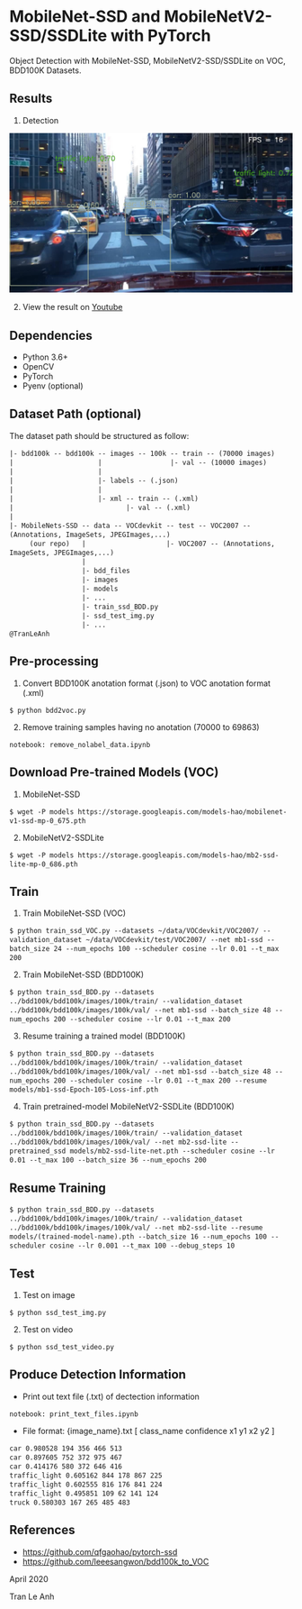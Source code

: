 # MobileNet-SSD and MobileNetV2-SSD/SSDLite with PyTorch

Object Detection with MobileNet-SSD, MobileNetV2-SSD/SSDLite on VOC, BDD100K Datasets.

## Results
1. Detection

<img src="readme_images/detection_105e.jpg" width="1200">

2. View the result on [Youtube](https://www.youtube.com/watch?v=0u3f4t-Wkv4)

## Dependencies
- Python 3.6+
- OpenCV
- PyTorch
- Pyenv (optional)

## Dataset Path (optional)
The dataset path should be structured as follow:
```bashrc
|- bdd100k -- bdd100k -- images -- 100k -- train -- (70000 images)
|                     |                 |- val -- (10000 images)
|                     |
|                     |- labels -- (.json)
|                     |
|                     |- xml -- train -- (.xml)
|                            |- val -- (.xml)
|
|- MobileNets-SSD -- data -- VOCdevkit -- test -- VOC2007 -- (Annotations, ImageSets, JPEGImages,...)
     (our repo)   |                    |- VOC2007 -- (Annotations, ImageSets, JPEGImages,...)
                  |
                  |- bdd_files
                  |- images
                  |- models
                  |- ...
                  |- train_ssd_BDD.py
                  |- ssd_test_img.py
                  |- ...
@TranLeAnh
```
## Pre-processing
1. Convert BDD100K anotation format (.json) to VOC anotation format (.xml)
```bashrc
$ python bdd2voc.py
```
2. Remove training samples having no anotation (70000 to 69863)
```bashrc
notebook: remove_nolabel_data.ipynb
```
## Download Pre-trained Models (VOC)
1. MobileNet-SSD
```bashrc
$ wget -P models https://storage.googleapis.com/models-hao/mobilenet-v1-ssd-mp-0_675.pth
```
2. MobileNetV2-SSDLite
```bashrc
$ wget -P models https://storage.googleapis.com/models-hao/mb2-ssd-lite-mp-0_686.pth
```
## Train
1. Train MobileNet-SSD (VOC)
```bashrc
$ python train_ssd_VOC.py --datasets ~/data/VOCdevkit/VOC2007/ --validation_dataset ~/data/VOCdevkit/test/VOC2007/ --net mb1-ssd --batch_size 24 --num_epochs 100 --scheduler cosine --lr 0.01 --t_max 200
```
2. Train MobileNet-SSD (BDD100K)
```bashrc
$ python train_ssd_BDD.py --datasets ../bdd100k/bdd100k/images/100k/train/ --validation_dataset ../bdd100k/bdd100k/images/100k/val/ --net mb1-ssd --batch_size 48 --num_epochs 200 --scheduler cosine --lr 0.01 --t_max 200
```
3. Resume training a trained model (BDD100K)
```bashrc
$ python train_ssd_BDD.py --datasets ../bdd100k/bdd100k/images/100k/train/ --validation_dataset ../bdd100k/bdd100k/images/100k/val/ --net mb1-ssd --batch_size 48 --num_epochs 200 --scheduler cosine --lr 0.01 --t_max 200 --resume models/mb1-ssd-Epoch-105-Loss-inf.pth 
```
4. Train pretrained-model MobileNetV2-SSDLite (BDD100K)
```bashrc
$ python train_ssd_BDD.py --datasets ../bdd100k/bdd100k/images/100k/train/ --validation_dataset ../bdd100k/bdd100k/images/100k/val/ --net mb2-ssd-lite --pretrained_ssd models/mb2-ssd-lite-net.pth --scheduler cosine --lr 0.01 --t_max 100 --batch_size 36 --num_epochs 200 
```

## Resume Training
```bashrc
$ python train_ssd_BDD.py --datasets ../bdd100k/bdd100k/images/100k/train/ --validation_dataset ../bdd100k/bdd100k/images/100k/val/ --net mb2-ssd-lite --resume models/(trained-model-name).pth --batch_size 16 --num_epochs 100 --scheduler cosine --lr 0.001 --t_max 100 --debug_steps 10
```

## Test
1. Test on image
```bashrc
$ python ssd_test_img.py
```
2. Test on video
```bashrc
$ python ssd_test_video.py
```
## Produce Detection Information
- Print out text file (.txt) of dectection information
```bashrc
notebook: print_text_files.ipynb
```
- File format: {image_name}.txt [ class_name confidence x1 y1 x2 y2 ]
```bashrc
car 0.980528 194 356 466 513
car 0.897605 752 372 975 467
car 0.414176 580 372 646 416
traffic_light 0.605162 844 178 867 225
traffic_light 0.602555 816 176 841 224
traffic_light 0.495851 109 62 141 124
truck 0.580303 167 265 485 483
```

## References
- https://github.com/qfgaohao/pytorch-ssd
- https://github.com/leeesangwon/bdd100k_to_VOC

April 2020

Tran Le Anh

